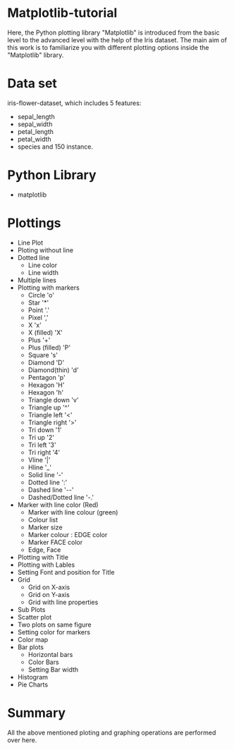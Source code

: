 # Matplotlib-tutorial

Here, the Python plotting library "Matplotlib" is introduced from the basic level to the advanced level with the help of the Iris dataset. The main aim of this work is to familiarize you with different plotting options inside the "Matplotlib" library.

# Data set
iris-flower-dataset, which includes 5 features:
* sepal_length
* sepal_width
* petal_length
* petal_width
* species
and 150 instance. 


# Python Library 
* matplotlib

# Plottings
* Line Plot
* Ploting without line
* Dotted line
   -  Line color
   -   Line width 
* Multiple lines
* Plotting with markers
   - Circle 'o'
   - Star '*'
   - Point '.'
   - Pixel ','
   - X 'x'
   - X (filled) 'X'
   - Plus '+'
   - Plus (filled) 'P'
   - Square 's'
   - Diamond 'D'
   - Diamond(thin) 'd'
   - Pentagon 'p'
   - Hexagon 'H'
   - Hexagon 'h'
   - Triangle down 'v'
   - Triangle up '^'
   - Triangle left '<'
   - Triangle right '>'
   - Tri down '1'
   - Tri up '2'
   - Tri left '3'
   - Tri right '4'
   - Vline '|'
   - Hline '_'
   - Solid line '-'
   - Dotted line ':'
   - Dashed line '--'
   - Dashed/Dotted line '-.'
 * Marker with line color (Red)
   - Marker with line colour (green)
   - Colour list
   - Marker size
   - Marker colour : EDGE color 
   - Marker FACE color 
   - Edge, Face
 * Plotting with Title
 * Plotting with Lables
 * Setting Font and position for Title
 * Grid
   - Grid on X-axis
   - Grid on Y-axis
   - Grid with line properties
 * Sub Plots
 * Scatter plot
 * Two plots on same figure
 * Setting color for markers
 * Color map
 * Bar plots
   - Horizontal bars
   - Color Bars
   - Setting Bar width
 * Histogram
 * Pie Charts


# Summary

All the above mentioned ploting and graphing operations are performed over here. 
